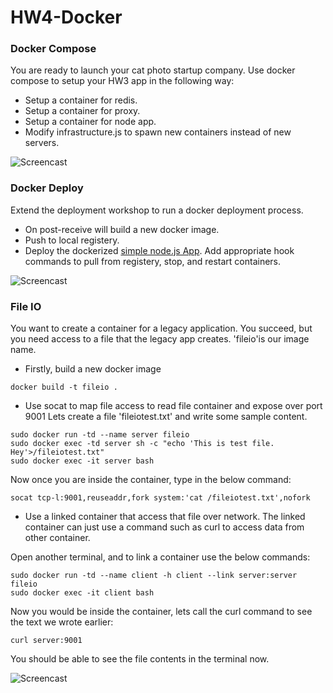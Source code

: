 # HW4-Docker

### Docker Compose

You are ready to launch your cat photo startup company. Use docker compose to setup your HW3 app in the following way:

* Setup a container for redis.
* Setup a container for proxy.
* Setup a container for node app.
* Modify infrastructure.js to spawn new containers instead of new servers.

![Screencast](https://github.com/shivamgulati1991/HW4-Docker/blob/master/Screens/1.gif)

### Docker Deploy 

Extend the deployment workshop to run a docker deployment process.

* On post-receive will build a new docker image.
* Push to local registery.
* Deploy the dockerized [simple node.js App](https://github.com/CSC-DevOps/App). Add appropriate hook commands to pull from registery, stop, and restart containers.

![Screencast](https://github.com/shivamgulati1991/HW4-Docker/blob/master/Screens/2.gif)

### File IO

You want to create a container for a legacy application. You succeed, but you need access to a file that the legacy app creates.
'fileio'is our image name.

* Firstly, build a new docker image
```
docker build -t fileio .
```

* Use socat to map file access to read file container and expose over port 9001 
Lets create a file 'fileiotest.txt' and write some sample content.
```
sudo docker run -td --name server fileio
sudo docker exec -td server sh -c "echo 'This is test file. Hey'>/fileiotest.txt"
sudo docker exec -it server bash

```

Now once you are inside the container, type in the below command:
```
socat tcp-l:9001,reuseaddr,fork system:'cat /fileiotest.txt',nofork
```

* Use a linked container that access that file over network. The linked container can just use a command such as curl to access data from other container.

Open another terminal, and to link a container use the below commands:
```
sudo docker run -td --name client -h client --link server:server fileio
sudo docker exec -it client bash
```

Now you would be inside the container, lets call the curl command to see the text we wrote earlier:
```
curl server:9001
```

You should be able to see the file contents in the terminal now.

![Screencast](https://github.com/shivamgulati1991/HW4-Docker/blob/master/FileIO/3.gif)
